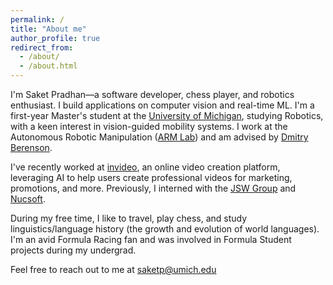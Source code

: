 ```yaml
---
permalink: /
title: "About me"
author_profile: true
redirect_from: 
  - /about/
  - /about.html
---
```


I'm Saket Pradhan—a software developer, chess player, and robotics enthusiast. I build applications on computer vision and real-time ML. I'm a first-year Master's student at the [University of Michigan](https://umich.edu/), studying Robotics, with a keen interest in vision-guided mobility systems. I work at the Autonomous Robotic Manipulation ([ARM Lab](https://arm.eecs.umich.edu/)) and am advised by [Dmitry Berenson](https://berenson.robotics.umich.edu/).

I've recently worked at [invideo](https://invideo.io), an online video creation platform, leveraging AI to help users create professional videos for marketing, promotions, and more. Previously, I interned with the [JSW Group](https://www.jsw.in/) and [Nucsoft](https://www.nucsoft.com/). 

During my free time, I like to travel, play chess, and study linguistics/language history (the growth and evolution of world languages). I'm an avid Formula Racing fan and was involved in Formula Student projects during my undergrad. 

Feel free to reach out to me at [saketp@umich.edu](email:saketp@umich.edu)
